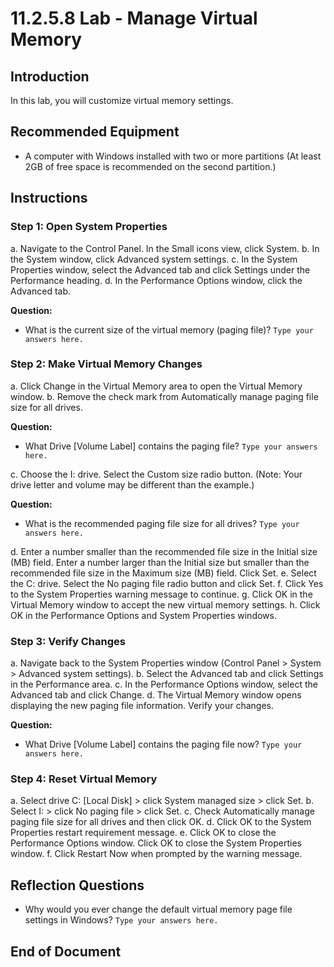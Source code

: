 # 11.2.5.8 Lab - Manage Virtual Memory

## Introduction
In this lab, you will customize virtual memory settings.

## Recommended Equipment
- A computer with Windows installed with two or more partitions (At least 2GB of free space is recommended on the second partition.)

## Instructions

### Step 1: Open System Properties
a. Navigate to the Control Panel. In the Small icons view, click System.
b. In the System window, click Advanced system settings.
c. In the System Properties window, select the Advanced tab and click Settings under the Performance heading.
d. In the Performance Options window, click the Advanced tab.

**Question:**
- What is the current size of the virtual memory (paging file)?
  `Type your answers here.`

### Step 2: Make Virtual Memory Changes
a. Click Change in the Virtual Memory area to open the Virtual Memory window.
b. Remove the check mark from Automatically manage paging file size for all drives.

**Question:**
- What Drive [Volume Label] contains the paging file?
  `Type your answers here.`

c. Choose the I: drive. Select the Custom size radio button.
  (Note: Your drive letter and volume may be different than the example.)

**Question:**
- What is the recommended paging file size for all drives?
  `Type your answers here.`

d. Enter a number smaller than the recommended file size in the Initial size (MB) field. Enter a number larger than the Initial size but smaller than the recommended file size in the Maximum size (MB) field. Click Set.
e. Select the C: drive. Select the No paging file radio button and click Set.
f. Click Yes to the System Properties warning message to continue.
g. Click OK in the Virtual Memory window to accept the new virtual memory settings.
h. Click OK in the Performance Options and System Properties windows.

### Step 3: Verify Changes
a. Navigate back to the System Properties window (Control Panel > System > Advanced system settings).
b. Select the Advanced tab and click Settings in the Performance area.
c. In the Performance Options window, select the Advanced tab and click Change.
d. The Virtual Memory window opens displaying the new paging file information. Verify your changes.

**Question:**
- What Drive [Volume Label] contains the paging file now?
  `Type your answers here.`

### Step 4: Reset Virtual Memory
a. Select drive C: [Local Disk] > click System managed size > click Set.
b. Select I: > click No paging file > click Set.
c. Check Automatically manage paging file size for all drives and then click OK.
d. Click OK to the System Properties restart requirement message.
e. Click OK to close the Performance Options window. Click OK to close the System Properties window.
f. Click Restart Now when prompted by the warning message.

## Reflection Questions
- Why would you ever change the default virtual memory page file settings in Windows?
  `Type your answers here.`

## End of Document
